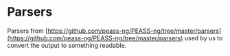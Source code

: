 # Parsers
Parsers from [https://github.com/peass-ng/PEASS-ng/tree/master/parsers](https://github.com/peass-ng/PEASS-ng/tree/master/parsers) used by us to convert the output to something readable.
